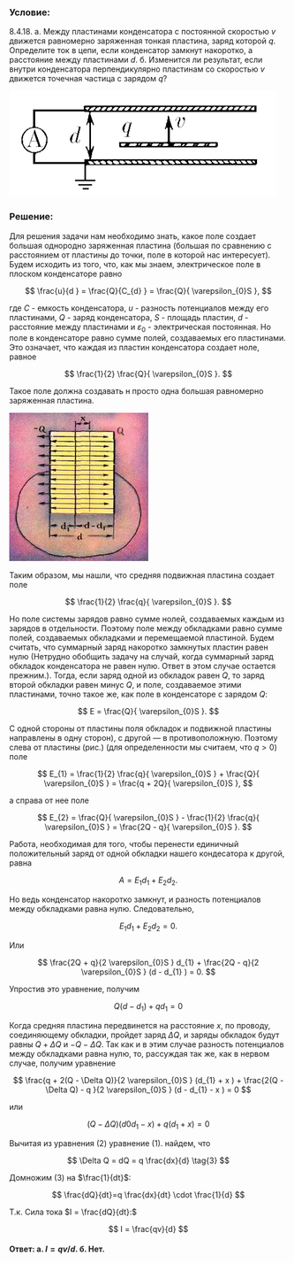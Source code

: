 ###  Условие:

$8.4.18.$ а. Между пластинами конденсатора с постоянной скоростью $v$ движется равномерно заряженная тонкая пластина, заряд которой $q$. Определите ток в цепи, если конденсатор замкнут накоротко, а расстояние между пластинами $d$. б. Изменится ли результат, если внутри конденсатора перпендикулярно пластинам со скоростью $v$ движется точечная частица с зарядом $q$?

![К задаче $8.4.18$|484x191, 45%](../../img/8.4.18/8.4.18.png)

###  Решение:

Для решения задачи нам необходимо знать, какое поле создает большая однородно заряженная пластина (большая по сравнению с расстоянием от пластины до точки, поле в которой нас интересует). Будем исходить из того, что, как мы знаем, электрическое поле в плоском конденсаторе равно

$$
\frac{u}{d } = \frac{Q}{C_{d} } = \frac{Q}{ \varepsilon_{0}S },
$$

где $C$ - емкость конденсатора, $u$ - разность потенциалов между его пластинами, $Q$ - заряд конденсатора, $S$ - площадь пластин, $d$ - расстояние между пластинами и $\varepsilon_{0}$ - электрическая постоянная. Но поле в конденсаторе равно сумме полей, создаваемых его пластинами. Это означает, что каждая из пластин конденсатора создает ноле, равное

$$
\frac{1}{2} \frac{Q}{ \varepsilon_{0}S }.
$$

Такое поле должна создавать н просто одна большая равномерно заряженная пластина.

![|252x268, 67%](../../img/8.4.18/sol.png)

Таким образом, мы нашли, что средняя подвижная пластина создает поле

$$
\frac{1}{2} \frac{q}{ \varepsilon_{0}S }.
$$

Но поле системы зарядов равно сумме нолей, создаваемых каждым из зарядов в отдельности. Поэтому поле между обкладками равно сумме полей, создаваемых обкладками и перемещаемой пластиной. Будем считать, что суммарный заряд накоротко замкнутых пластин равен нулю (Нетрудно обобщить задачу на случай, когда суммарный заряд обкладок конденсатора не равен нулю. Ответ в этом случае остается прежним.). Тогда, если заряд одной из обкладок равен $Q$, то заряд второй обкладки равен минус $Q$, и поле, создаваемое этими пластинами, точно такое же, как поле в конденсаторе с зарядом $Q$:

$$
E = \frac{Q}{ \varepsilon_{0}S }.
$$

С одной стороны от пластины поля обкладок и подвижной пластины направлены в одну сторон), с другой — в противоположную. Поэтому слева от пластины (рис.) (для определенности мы считаем, что $q>0$) поле

$$
E_{1} = \frac{1}{2} \frac{q}{ \varepsilon_{0}S } + \frac{Q}{ \varepsilon_{0}S } = \frac{q + 2Q}{ \varepsilon_{0}S },
$$

а справа от нее поле

$$
E_{2} = \frac{Q}{ \varepsilon_{0}S } - \frac{1}{2} \frac{q}{ \varepsilon_{0}S } = \frac{2Q - q}{ \varepsilon_{0}S }.
$$

Работа, необходимая для того, чтобы перенести единичный положительный заряд от одной обкладки нашего кондесатора к другой, равна

$$
A = E_{1}d_{1} + E_{2}d_{2}.
$$

Но ведь конденсатор накоротко замкнут, и разность потенциалов между обкладками равна нулю. Следовательно,

$$
E_{1}d_{1} + E_{2}d_{2} = 0.
$$

Или

$$
\frac{2Q + q}{2 \varepsilon_{0}S } d_{1} + \frac{2Q - q}{2 \varepsilon_{0}S } (d - d_{1} ) = 0.
$$

Упростив это уравнение, получим

$$
Q(d - d_{1}) + qd_{1} = 0 \tag{1}
$$

Когда средняя пластина передвинется на расстояние $x$, по проводу, соединяющему обкладки, пройдет заряд $\Delta Q$, и заряды обкладок будут равны $Q+ΔQ$ и $−Q−ΔQ$. Так как и в этим случае разность потенциалов между обкладками равна нулю, то, рассуждая так же, как в нервом случае, получим уравнение

$$
\frac{q + 2(Q - \Delta Q)}{2 \varepsilon_{0}S } (d_{1} + x ) + \frac{2(Q - \Delta Q) - q }{2 \varepsilon_{0}S } (d - d_{1} - x ) = 0
$$

или

$$
(Q - \Delta Q)(d 0 d_{1} - x) + q(d_{1} + x) = 0 \tag{2}
$$

Вычитая из уравнения $(2)$ уравнение $(1)$. найдем, что

$$
\Delta Q = dQ = q \frac{dx}{d} \tag{3}
$$

Домножим $(3)$ на $\frac{1}{dt}$:

$$
\frac{dQ}{dt}=q \frac{dx}{dt} \cdot \frac{1}{d}
$$

Т.к. Сила тока $I = \frac{dQ}{dt}:$

$$
I = \frac{qv}{d}
$$

#### Ответ: а. $I = qv/d$. б. Нет.